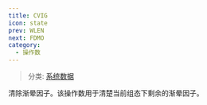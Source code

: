 ```yaml
---
title: CVIG
icon: state
prev: WLEN
next: FDMO
category:
  - 操作数
---
```


> 分类: [系统数据](/hb/operands/130/870/  "Zemax 操作数 系统数据")

清除渐晕因子。该操作数用于清楚当前组态下剩余的渐晕因子。